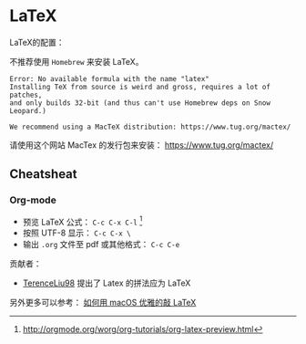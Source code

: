 # LaTeX

LaTeX的配置：

不推荐使用 `Homebrew` 来安装 LaTeX。

    Error: No available formula with the name "latex"
    Installing TeX from source is weird and gross, requires a lot of patches,
    and only builds 32-bit (and thus can't use Homebrew deps on Snow Leopard.)

    We recommend using a MacTeX distribution: https://www.tug.org/mactex/
    
请使用这个网站 MacTex 的发行包来安装：
<https://www.tug.org/mactex/>

## Cheatsheat

### Org-mode

- 预览 LaTeX 公式： `C-c C-x C-l` [^1]
- 按照 UTF-8 显示： `C-c C-x \`
- 输出 `.org` 文件至 pdf 或其他格式： `C-c C-e`


[^1]:http://orgmode.org/worg/org-tutorials/org-latex-preview.html 

贡献者：

- [TerenceLiu98](https://github.com/TerenceLiu98) 提出了 Latex 的拼法应为 LaTeX

另外更多可以参考： [如何用 macOS 优雅的敲 LaTeX](https://www.jianshu.com/p/b1e3b029ded5)